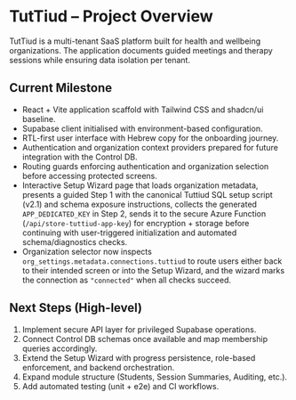 # TutTiud – Project Overview

TutTiud is a multi-tenant SaaS platform built for health and wellbeing organizations. The application documents guided meetings and therapy sessions while ensuring data isolation per tenant.

## Current Milestone

- React + Vite application scaffold with Tailwind CSS and shadcn/ui baseline.
- Supabase client initialised with environment-based configuration.
- RTL-first user interface with Hebrew copy for the onboarding journey.
- Authentication and organization context providers prepared for future integration with the Control DB.
- Routing guards enforcing authentication and organization selection before accessing protected screens.
- Interactive Setup Wizard page that loads organization metadata, presents a guided Step 1 with the canonical Tuttiud SQL setup script (v2.1) and schema exposure instructions, collects the generated `APP_DEDICATED_KEY` in Step 2, sends it to the secure Azure Function (`/api/store-tuttiud-app-key`) for encryption + storage before continuing with user-triggered initialization and automated schema/diagnostics checks.
- Organization selector now inspects `org_settings.metadata.connections.tuttiud` to route users either back to their intended screen or into the Setup Wizard, and the wizard marks the connection as `"connected"` when all checks succeed.

## Next Steps (High-level)

1. Implement secure API layer for privileged Supabase operations.
2. Connect Control DB schemas once available and map membership queries accordingly.
3. Extend the Setup Wizard with progress persistence, role-based enforcement, and backend orchestration.
4. Expand module structure (Students, Session Summaries, Auditing, etc.).
5. Add automated testing (unit + e2e) and CI workflows.
